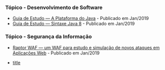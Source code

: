 ### Tópico - Desenvolvimento de Software

- [Guia de Estudo — A Plataforma do Java](https://medium.com/@claudiobernardo/guia-de-estudo-a-plataforma-do-java-885631fe8d98) - Publicado em Jan/2019</br>
- [Guia de Estudo — Sintaxe Java 8](https://medium.com/@claudiobernardo/guia-de-estudo-sintaxe-java-5fe1a0d997a0) - Publicado em Jan/2019</br>



### Tópico - Segurança da Informação
- [Raptor WAF — um WAF para estudo e simulação de novos ataques em Aplicações Web](https://medium.com/@claudiobernardo/raptor-waf-um-waf-para-estudo-e-simula%C3%A7%C3%A3o-de-novos-ataques-em-aplica%C3%A7%C3%B5es-web-acad2d5fc129) - Publicado em Jan/2019


- [title](https://www.example.com)</br>
